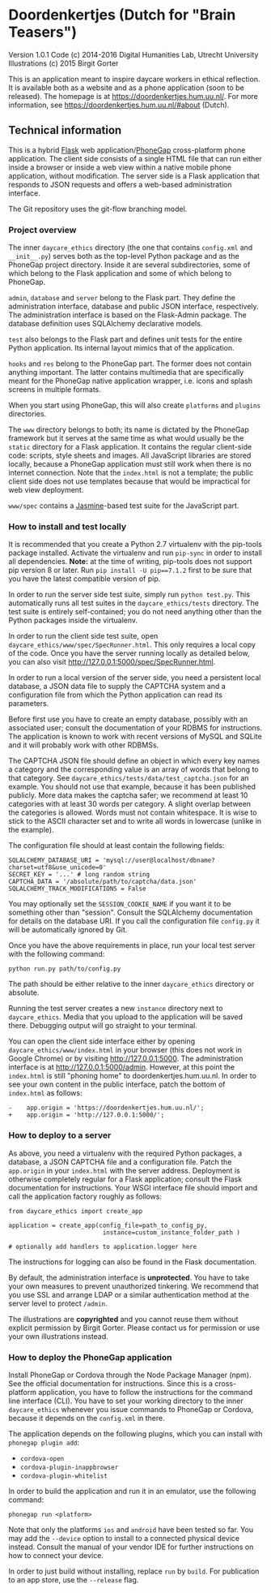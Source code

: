 # Doordenkertjes (Dutch for "Brain Teasers")

Version 1.0.1
Code (c) 2014-2016 Digital Humanities Lab, Utrecht University
Illustrations (c) 2015 Birgit Gorter

This is an application meant to inspire daycare workers in ethical reflection. It is available both as a website and as a phone application (soon to be released). The homepage is at https://doordenkertjes.hum.uu.nl/. For more information, see https://doordenkertjes.hum.uu.nl/#about (Dutch).


## Technical information

This is a hybrid [Flask](http://flask.pocoo.org) web application/[PhoneGap](http://phonegap.com) cross-platform phone application. The client side consists of a single HTML file that can run either inside a browser or inside a web view within a native mobile phone application, without modification. The server side is a Flask application that responds to JSON requests and offers a web-based administration interface.

The Git repository uses the git-flow branching model.


### Project overview

The inner `daycare_ethics` directory (the one that contains `config.xml` and `__init__.py`) serves both as the top-level Python package and as the PhoneGap project directory. Inside it are several subdirectories, some of which belong to the Flask application and some of which belong to PhoneGap.

`admin`, `database` and `server` belong to the Flask part. They define the administration interface, database and public JSON interface, respectively. The administration interface is based on the Flask-Admin package. The database definition uses SQLAlchemy declarative models.

`test` also belongs to the Flask part and defines unit tests for the entire Python application. Its internal layout mimics that of the application.

`hooks` and `res` belong to the PhoneGap part. The former does not contain anything important. The latter contains multimedia that are specifically meant for the PhoneGap native application wrapper, i.e. icons and splash screens in multiple formats.

When you start using PhoneGap, this will also create `platforms` and `plugins` directories.

The `www` directory belongs to both; its name is dictated by the PhoneGap framework but it serves at the same time as what would usually be the `static` directory for a Flask application. It contains the regular client-side code: scripts, style sheets and images. All JavaScript libraries are stored locally, because a PhoneGap application must still work when there is no internet connection. Note that the `index.html` is not a template; the public client side does not use templates because that would be impractical for web view deployment.

`www/spec` contains a [Jasmine](https://jasmine.github.io)-based test suite for the JavaScript part.


### How to install and test locally

It is recommended that you create a Python 2.7 virtualenv with the pip-tools package installed. Activate the virtualenv and run `pip-sync` in order to install all dependencies. **Note:** at the time of writing, pip-tools does not support pip version 8 or later. Run `pip install -U pip==7.1.2` first to be sure that you have the latest compatible version of pip.

In order to run the server side test suite, simply run `python test.py`. This automatically runs all test suites in the `daycare_ethics/tests` directory. The test suite is entirely self-contained; you do not need anything other than the Python packages inside the virtualenv.

In order to run the client side test suite, open `daycare_ethics/www/spec/SpecRunner.html`. This only requires a local copy of the code. Once you have the server running locally as detailed below, you can also visit http://127.0.0.1:5000/spec/SpecRunner.html.

In order to run a local version of the server side, you need a persistent local database, a JSON data file to supply the CAPTCHA system and a configuration file from which the Python application can read its parameters.

Before first use you have to create an empty database, possibly with an associated user; consult the documentation of your RDBMS for instructions. The application is known to work with recent versions of MySQL and SQLite and it will probably work with other RDBMSs.

The CAPTCHA JSON file should define an object in which every key names a category and the corresponding value is an array of words that belong to that category. See `daycare_ethics/tests/data/test_captcha.json` for an example. You should not use that example, because it has been published publicly. More data makes the captcha safer; we recommend at least 10 categories with at least 30 words per category. A slight overlap between the categories is allowed. Words must not contain whitespace. It is wise to stick to the ASCII character set and to write all words in lowercase (unlike in the example).

The configuration file should at least contain the following fields:

    SQLALCHEMY_DATABASE_URI = 'mysql://user@localhost/dbname?charset=utf8&use_unicode=0'
    SECRET_KEY = '...' # long random string
    CAPTCHA_DATA = '/absolute/path/to/captcha/data.json'
    SQLALCHEMY_TRACK_MODIFICATIONS = False

You may optionally set the `SESSION_COOKIE_NAME` if you want it to be something other than "session". Consult the SQLAlchemy documentation for details on the database URI. If you call the configuration file `config.py` it will be automatically ignored by Git.

Once you have the above requirements in place, run your local test server with the following command:

    python run.py path/to/config.py

The path should be either relative to the inner `daycare_ethics` directory or absolute.

Running the test server creates a new `instance` directory next to `daycare_ethics`. Media that you upload to the application will be saved there. Debugging output will go straight to your terminal.

You can open the client side interface either by opening `daycare_ethics/www/index.html` in your browser (this does not work in Google Chrome) or by visiting http://127.0.0.1:5000. The administration interface is at http://127.0.0.1:5000/admin. However, at this point the `index.html` is still "phoning home" to doordenkertjes.hum.uu.nl. In order to see your own content in the public interface, patch the bottom of `index.html` as follows:

    -    app.origin = 'https://doordenkertjes.hum.uu.nl/';
    +    app.origin = 'http://127.0.0.1:5000/';


### How to deploy to a server

As above, you need a virtualenv with the required Python packages, a database, a JSON CAPTCHA file and a configuration file. Patch the `app.origin` in your `index.html` with the server address. Deployment is otherwise completely regular for a Flask application; consult the Flask documentation for instructions. Your WSGI interface file should import and call the application factory roughly as follows:

    from daycare_ethics import create_app

    application = create_app(config_file=path_to_config_py,
                              instance=custom_instance_folder_path )
    
    # optionally add handlers to application.logger here

The instructions for logging can also be found in the Flask documentation.

By default, the administration interface is **unprotected**. You have to take your own measures to prevent unauthorized tinkering. We recommend that you use SSL and arrange LDAP or a similar authentication method at the server level to protect `/admin`.

The illustrations are **copyrighted** and you cannot reuse them without explicit permission by Birgit Gorter. Please contact us for permission or use your own illustrations instead.


### How to deploy the PhoneGap application

Install PhoneGap or Cordova through the Node Package Manager (npm). See the official documentation for instructions. Since this is a cross-platform application, you have to follow the instructions for the command line interface (CLI). You have to set your working directory to the inner `daycare_ethics` whenever you issue commands to PhoneGap or Cordova, because it depends on the `config.xml` in there.

The application depends on the following plugins, which you can install with `phonegap plugin add`:

  * `cordova-open`
  * `cordova-plugin-inappbrowser`
  * `cordova-plugin-whitelist`

In order to build the application and run it in an emulator, use the following command:

    phonegap run <platform>

Note that only the platforms `ios` and `android` have been tested so far. You may add the `--device` option to install to a connected physical device instead. Consult the manual of your vendor IDE for further instructions on how to connect your device.

In order to just build without installing, replace `run` by `build`. For publication to an app store, use the `--release` flag.
